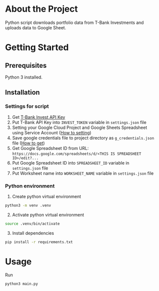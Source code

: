 # About the Project
Python script downloads portfolio data from T-Bank Investments and uploads data to Google Sheet.

# Getting Started
## Prerequisites
Python 3 installed.

## Installation
### Settings for script
1. Get [T-Bank Invest API Key](https://tinkoff.github.io/investAPI/token/)
2. Put T-Bank API Key into `INVEST_TOKEN` variable in `settings.json` file
3. Setting your Google Cloud Project and Google Sheets Spreadsheet using Service Account ([How to setting](https://docs.gspread.org/en/v6.1.3/oauth2.html))
4. Save google credentials file to project directory as `g_credentials.json` file ([How to get](https://docs.gspread.org/en/v6.1.3/oauth2.html#for-bots-using-service-account))
5. Get Google Spreadsheet ID from URL: `https://docs.google.com/spreadsheets/d/<THIS IS SPREADSHEET ID>/edit?...`
6. Put Google Spreadsheet ID into `SPREADSHEET_ID` variable in `settings.json` file
7. Put Worksheet name into `WORKSHEET_NAME` variable in `settings.json` file

### Python environment
1. Create python virtual environment
```bash
python3 -m venv .venv
```
2. Activate python virtual environment
```bash
source .venv/bin/activate
```
3. Install dependencies
```bash
pip install -r requirements.txt
```

# Usage
Run
```bash
python3 main.py
```